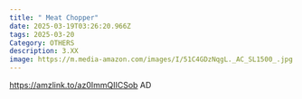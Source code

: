 ```yaml
---
title: " Meat Chopper"
date: 2025-03-19T03:26:20.966Z
tags: 2025-03-20
Category: OTHERS
description: 3.XX
image: https://m.media-amazon.com/images/I/51C4GDzNqgL._AC_SL1500_.jpg
---
```

https://amzlink.to/az0ImmQIICSob    AD